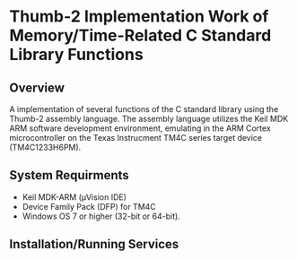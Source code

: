 # Thumb-2 Implementation Work of Memory/Time-Related C Standard Library Functions

## Overview
A implementation of several functions of the C standard library using the Thumb-2 assembly language. The assembly language utilizes the Keil MDK ARM software development
environment, emulating in the ARM Cortex microcontroller on the Texas Instrucment TM4C series target device (TM4C1233H6PM).

## System Requirments
* Keil MDK-ARM (µVision IDE)
* Device Family Pack (DFP) for TM4C
* Windows OS 7 or higher (32-bit or 64-bit).

## Installation/Running Services
